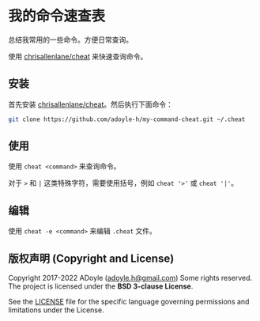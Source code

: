 # 我的命令速查表

总结我常用的一些命令。方便日常查询。

使用 [chrisallenlane/cheat][1] 来快速查询命令。

## 安装

首先安装 [chrisallenlane/cheat][1]。然后执行下面命令：

```bash
git clone https://github.com/adoyle-h/my-command-cheat.git ~/.cheat
```

## 使用

使用 `cheat <command>` 来查询命令。

对于 `>` 和 `|` 这类特殊字符，需要使用括号，例如 `cheat '>'` 或 `cheat '|'`。

## 编辑

使用 `cheat -e <command>` 来编辑 `.cheat` 文件。

## 版权声明 (Copyright and License)

Copyright 2017-2022 ADoyle (adoyle.h@gmail.com) Some rights reserved.
The project is licensed under the **BSD 3-clause License**.

See the [LICENSE][] file for the specific language governing permissions and limitations under the License.


<!-- links -->

[LICENSE]: ./LICENSE

[0]: http://adoyle.me/blog/my-basic-linux-commands-cheatsheet.html
[1]: https://github.com/chrisallenlane/cheat
